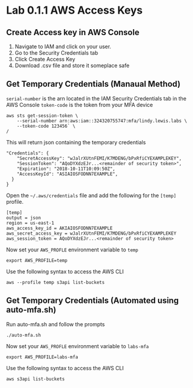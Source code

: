 # Lab 0.1.1 AWS Access Keys

## Create Access key in AWS Console
1. Navigate to IAM and click on your user.
1. Go to the Security Credentials tab
1. Click Create Access Key
1. Download .csv file and store it someplace safe

## Get Temporary Credentials (Manaual Method)

`serial-number` is the arn located in the IAM Security Credentials tab in the AWS Console
`token-code` is the token from your MFA device

```
aws sts get-session-token \
    --serial-number arn:aws:iam::324320755747:mfa/lindy.lewis.labs \
    --token-code 123456` \
/
```
This will return json containing the temporary credentials

```
"Credentials": {
    "SecretAccessKey": "wJalrXUtnFEMI/K7MDENG/bPxRfiCYEXAMPLEKEY",
    "SessionToken": "AQoDYXdzEJr...<remainder of security token>",
    "Expiration": "2018-10-11T10:09:50Z",
    "AccessKeyId": "ASIAIOSFODNN7EXAMPLE",
  }
}
```

Open the `~/.aws/credentials` file and add the following for the `[temp]` profile.

```
[temp]
output = json
region = us-east-1
aws_access_key_id = AKIAIOSFODNN7EXAMPLE
aws_secret_access_key = wJalrXUtnFEMI/K7MDENG/bPxRfiCYEXAMPLEKEY
aws_session_token = AQoDYXdzEJr...<remainder of security token>
```

Now set your `AWS_PROFLE` environment variable to `temp`

```
export AWS_PROFILE=temp
```

Use the following syntax to access the AWS CLI 
```
aws --profile temp s3api list-buckets
```

## Get Temporary Credentials (Automated using auto-mfa.sh)

Run auto-mfa.sh and follow the prompts

```
./auto-mfa.sh
```

Now set your `AWS_PROFLE` environment variable to `labs-mfa`

```
export AWS_PROFILE=labs-mfa
```

Use the following syntax to access the AWS CLI 

```
aws s3api list-buckets
```